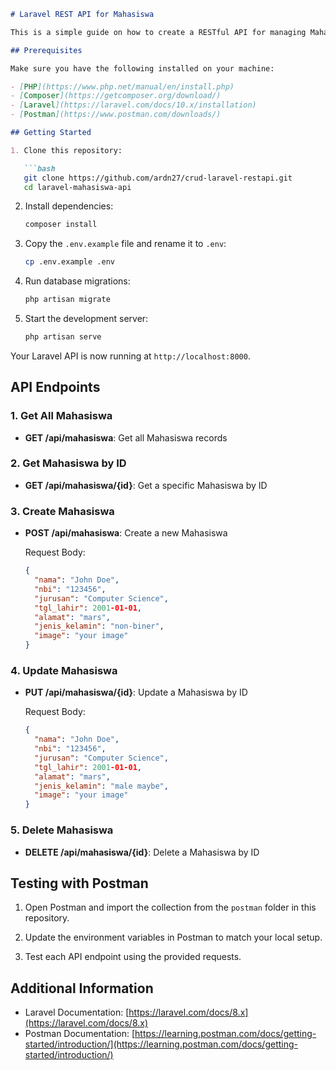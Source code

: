 ```markdown
# Laravel REST API for Mahasiswa

This is a simple guide on how to create a RESTful API for managing Mahasiswa (students) using Laravel and test it using Postman.

## Prerequisites

Make sure you have the following installed on your machine:

- [PHP](https://www.php.net/manual/en/install.php)
- [Composer](https://getcomposer.org/download/)
- [Laravel](https://laravel.com/docs/10.x/installation)
- [Postman](https://www.postman.com/downloads/)

## Getting Started

1. Clone this repository:

   ```bash
   git clone https://github.com/ardn27/crud-laravel-restapi.git
   cd laravel-mahasiswa-api
   ```

2. Install dependencies:

   ```bash
   composer install
   ```

3. Copy the `.env.example` file and rename it to `.env`:

   ```bash
   cp .env.example .env
   ```

4. Run database migrations:

   ```bash
   php artisan migrate
   ```

5. Start the development server:

   ```bash
   php artisan serve
   ```

Your Laravel API is now running at `http://localhost:8000`.

## API Endpoints

### 1. Get All Mahasiswa

- **GET /api/mahasiswa**: Get all Mahasiswa records

### 2. Get Mahasiswa by ID

- **GET /api/mahasiswa/{id}**: Get a specific Mahasiswa by ID

### 3. Create Mahasiswa

- **POST /api/mahasiswa**: Create a new Mahasiswa

   Request Body:
   ```json
   {
     "nama": "John Doe",
     "nbi": "123456",
     "jurusan": "Computer Science",
     "tgl_lahir": 2001-01-01,
     "alamat": "mars",
     "jenis_kelamin": "non-biner",
     "image": "your image"
   }
   ```

### 4. Update Mahasiswa

- **PUT /api/mahasiswa/{id}**: Update a Mahasiswa by ID

   Request Body:
   ```json
   {
     "nama": "John Doe",
     "nbi": "123456",
     "jurusan": "Computer Science",
     "tgl_lahir": 2001-01-01,
     "alamat": "mars",
     "jenis_kelamin": "male maybe",
     "image": "your image"
   }
   ```

### 5. Delete Mahasiswa

- **DELETE /api/mahasiswa/{id}**: Delete a Mahasiswa by ID

## Testing with Postman

1. Open Postman and import the collection from the `postman` folder in this repository.

2. Update the environment variables in Postman to match your local setup.

3. Test each API endpoint using the provided requests.

## Additional Information

- Laravel Documentation: [https://laravel.com/docs/8.x](https://laravel.com/docs/8.x)
- Postman Documentation: [https://learning.postman.com/docs/getting-started/introduction/](https://learning.postman.com/docs/getting-started/introduction/)

